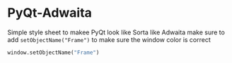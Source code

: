 # PyQt-Adwaita

Simple style sheet to makee PyQt look like Sorta like Adwaita
make sure to add ``setObjectName("Frame")`` to make sure the window color is correct
```python
window.setObjectName("Frame")
```
